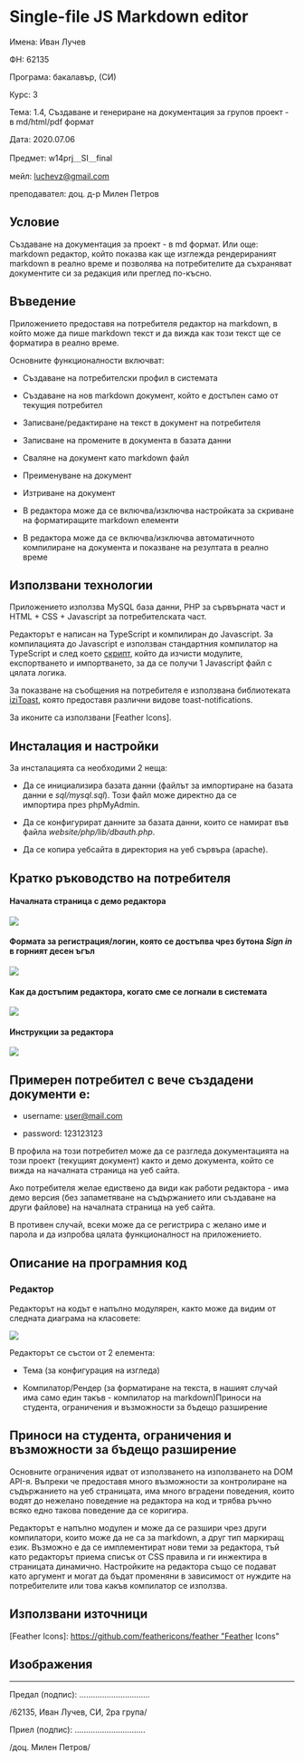 # Single-file JS Markdown editor

Имена: Иван Лучев

ФН: 62135

Програма: бакалавър, (СИ)

Курс: 3

Тема: 1.4, Създаване и генериране на документация за групов проект - в md/html/pdf формат

Дата: 2020.07.06

Предмет: w14prj＿SI＿final

мейл: luchevz@gmail.com

преподавател: доц. д-р Милен Петров

## Условие

Създаване на документация за проект - в md формат. Или още: markdown редактор, който показва как ще изглежда рендерираният markdown в реално време и позволява на потребителите да съхраняват документите си за редакция или преглед по-късно.

## Въведение

Приложението предоставя на потребителя редактор на markdown, в който може да пише markdown текст и да вижда как този текст ще се форматира в реално време.

Основните функционалности включват:

- Създаване на потребителски профил в системата

- Създаване на нов markdown документ, който е достъпен само от текущия потребител

- Записване/редактиране на текст в документ на потребителя

- Записване на промените в документа в базата данни

- Сваляне на документ като markdown файл

- Преименуване на документ

- Изтриване на документ

- В редактора може да се включва/изключва настройката за скриване на форматиращите markdown елементи

- В редактора може да се включва/изключва автоматичното компилиране на документа и показване на резултата в реално време

## Използвани технологии

Приложението използва MySQL база данни, PHP за сървърната част и HTML + CSS + Javascript за потребителската част.

Редакторът е написан на TypeScript и компилиран до Javascript. За компилацията до Javascript е използван стандартния компилатор на TypeScript и след което [скрипт](https://github.com/luchev/markdown-editor/blob/master/compileJs.sh), който да изчисти модулите, експортването и импортването, за да се получи 1 Javascript файл с цялата логика.

За показване на съобщения на потребителя е използвана библиотеката [iziToast][iziToast], която предоставя различни видове toast-notifications.

За иконите са използвани [Feather Icons].

## Инсталация и настройки

За инсталацията са необходими 2 неща:

- Да се инициализира базата данни (файлът за импортиране на базата данни е *sql/mysql.sql*). Този файл може директно да се импортира през phpMyAdmin.

- Да се конфигурират данните за базата данни, които се намират във файла *website/php/lib/dbauth.php*.

- Да се копира уебсайта в директория на уеб сървъра (apache).

## Кратко ръководство на потребителя

#### Началната страница с демо редактора

![][demo home page]

#### Формата за регистрация/логин, която се достъпва чрез бутона *Sign in* в горният десен ъгъл

![][demo register]

#### Как да достъпим редактора, когато сме се логнали в системата

![][access the editor]

#### Инструкции за редактора

![][editor info]

## Примерен потребител с вече създадени документи е:

- username: user@mail.com

- password: 123123123

В профила на този потребител може да се разгледа документацията на този проект (текущият документ) както и демо документа, който се вижда на началната страница на уеб сайта.

Ако потребителя желае едиствено да види как работи редактора - има демо версия (без запаметяване на съдържанието или създаване на други файлове) на началната страница на уеб сайта.

В противен случай, всеки може да се регистрира с желано име и парола и да изпробва цялата функционалност на приложението.

## Описание на програмния код

### Редактор

Редакторът на кодът е напълно модулярен, както може да видим от следната диаграма на класовете:

![](https://i.imgur.com/CTNwTLh.png)

Редакторът се състои от 2 елемента:

- Тема (за конфигурация на изгледа)

- Компилатор/Рендер (за форматиране на текста, в нашият случай има само един такъв - компилатор на markdown)Приноси на студента, ограничения и възможности за бъдещо разширение

## Приноси на студента, ограничения и възможности за бъдещо разширение

Основните ограничения идват от използването на използването на DOM API-я. Въпреки че предоставя много възможности за контролиране на съдържанието на уеб страницата, има много вградени поведения, които водят до нежелано поведение на редактора на код и трябва ръчно всяко едно такова поведение да се коригира.

Редакторът е напълно модулен и може да се разшири чрез други компилатори, които може да не са за markdown, а друг тип маркиращ език. Възможно е да се имплементират нови теми за редактора, тъй като редакторът приема списък от CSS правила и ги инжектира в страницата динамично. Настройките на редактора също се подават като аргумент и могат да бъдат променяни в зависимост от нуждите на потребителите или това какъв компилатор се използва.

## Използвани източници

[Feather Icons]: https://github.com/feathericons/feather "Feather Icons"

[iziToast]: https://github.com/marcelodolza/iziToast "Elegant, responsive, flexible and lightweight notification plugin with no dependencies. by marcelodolza"

## Изображения

[demo home page]: https://i.imgur.com/SfZfegH.png

[demo register]: https://i.imgur.com/Ap40L9z.png

[access the editor]: https://i.imgur.com/DFgnu1c.png

[editor info]: https://i.imgur.com/NhS9yGI.png

[class diagram]: https://i.imgur.com/CTNwTLh.png

---

Предал (подпис): ………………………….

/62135, Иван Лучев, СИ, 2ра група/

Приел (подпис): ………………………….

/доц. Милен Петров/

